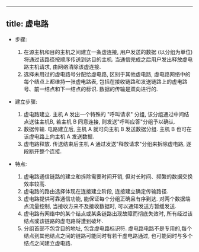 
---
title: 虚电路
---

- 步骤:
  1. 在源主机和目的主机之间建立一条虚连接, 用户发送的数据 (以分组为单位) 将通过该路径按顺序传送到达目的主机. 当通信完成之后用户发出释放虚电路主机请求, 由网络清除该虚连接.
  1. 选择未用过的虚电路号分配给虚电路, 区别于其他虚电路, 虚电路网络中的每个结点上都维持一张虚电路表, 包括在接收链路和发送链路上的虚电路号、前一结点和下一结点的标识. 数据的传输是双向进行的. 
  
- 建立步骤: 
  1. 虚电路建立. 主机 A 发出一个特殊的 "呼叫请求" 分组, 该分组通过中间结点送往主机B, 若主机 B 同意连接, 则发送"呼叫应答"分组予以确认.
  1. 数据传输. 电路建立后, 主机 A 就可向主机 B 发送数据分组. 主机 B 也可在该虚电路上向主机 A 发送数据.
  1. 虚电路释放. 传送结束后主机 A 通过发送"释放请求"分组来拆除虚电路, 逐段断开整个连接.
  
- 特点: 
  1. 虚电路通信链路的建立和拆除需要时间开销, 但对长时间、频繁的数据交换效率较高.
  1. 虚电路的路由选择体现在连接建立阶段, 连接建立确定传输路径.
  1. 虚电路提供可靠通信功能, 能保证每个分组正确且有序到达. 对两个数据端点流量控制, 当接收方来不及接收数据时, 可以通知发送方暂缓发送.
  1. 虚电路有网络中的某个结点或某条链路出现故障而彻底失效时, 所有经过该结点或该链路的虚电路将遭到破坏.
  1. 分组首部不包含目的地址, 包含虚电路标识符. 虚电路电路不是专用的,每个结点到其他结点之间的链路可能同时有若干虚电路通过, 也可能同时与多个结点之间建立虚电路.
